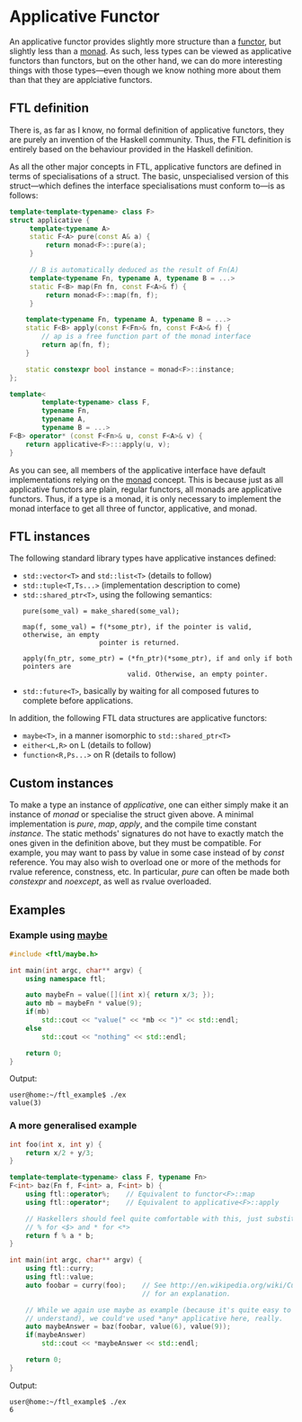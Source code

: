 Applicative Functor
===================

An applicative functor provides slightly more structure than a [functor](Functor.md), but slightly less than a [monad](Monad.md). As such, less types can be viewed as applicative functors than functors, but on the other hand, we can do more interesting things with those types&mdash;even though we know nothing more about them than that they are applciative functors.

FTL definition
--------------
There is, as far as I know, no formal definition of applicative functors, they are purely an invention of the Haskell community. Thus, the FTL definition is entirely based on the behaviour provided in the Haskell definition.

As all the other major concepts in FTL, applicative functors are defined in terms of specialisations of a struct. The basic, unspecialised version of this struct&mdash;which defines the interface specialisations must conform to&mdash;is as follows:
```cpp
template<template<typename> class F>
struct applicative {
     template<typename A>
     static F<A> pure(const A& a) {
         return monad<F>::pure(a);
     }

     // B is automatically deduced as the result of Fn(A)
     template<typename Fn, typename A, typename B = ...>
     static F<B> map(Fn fn, const F<A>& f) {
         return monad<F>::map(fn, f);
     }

    template<typename Fn, typename A, typename B = ...>
    static F<B> apply(const F<Fn>& fn, const F<A>& f) {
        // ap is a free function part of the monad interface
        return ap(fn, f);
    }

    static constexpr bool instance = monad<F>::instance;
};

template<
        template<typename> class F,
        typename Fn,
        typename A,
        typename B = ...>
F<B> operator* (const F<Fn>& u, const F<A>& v) {
    return applicative<F>:::apply(u, v);
}
```
As you can see, all members of the applicative interface have default implementations relying on the [monad](Monad.md) concept. This is because just as all applicative functors are plain, regular functors, all monads are applicative functors. Thus, if a type is a monad, it is only necessary to implement the monad interface to get all three of functor, applicative, and monad.

FTL instances
-------------
The following standard library types have applicative instances defined:
* `std::vector<T>` and `std::list<T>` (details to follow)
* `std::tuple<T,Ts...>` (implementation description to come)
* `std::shared_ptr<T>`, using the following semantics:
  ```
  pure(some_val) = make_shared(some_val);

  map(f, some_val) = f(*some_ptr), if the pointer is valid, otherwise, an empty
                     pointer is returned.
  
  apply(fn_ptr, some_ptr) = (*fn_ptr)(*some_ptr), if and only if both pointers are
                            valid. Otherwise, an empty pointer.
  ```
* `std::future<T>`, basically by waiting for all composed futures to complete before applications.

In addition, the following FTL data structures are applicative functors:
* `maybe<T>`, in a manner isomorphic to `std::shared_ptr<T>`
* `either<L,R>` on L (details to follow)
* `function<R,Ps...>` on R (details to follow)

Custom instances
----------------
To make a type an instance of _applicative_, one can either simply make it an instance of _monad_ or specialise the struct given above. A minimal implementation is _pure_, _map_, _apply_, and the compile time constant _instance_. The static methods' signatures do not have to exactly match the ones given in the definition above, but they must be compatible. For example, you may want to pass by value in some case instead of by _const_ reference. You may also wish to overload one or more of the methods for rvalue reference, constness, etc. In particular, _pure_ can often be made both _constexpr_ and _noexcept_, as well as rvalue overloaded.

Examples
--------
### Example using [maybe](Maybe.md)
```cpp
#include <ftl/maybe.h>

int main(int argc, char** argv) {
    using namespace ftl;

    auto maybeFn = value([](int x){ return x/3; });
    auto mb = maybeFn * value(9);
    if(mb)
        std::cout << "value(" << *mb << ")" << std::endl;
    else
        std::cout << "nothing" << std::endl;

    return 0;
}
```
Output:
```
user@home:~/ftl_example$ ./ex
value(3)
```

### A more generalised example
```cpp
int foo(int x, int y) {
    return x/2 + y/3;
}

template<template<typename> class F, typename Fn>
F<int> baz(Fn f, F<int> a, F<int> b) {
    using ftl::operator%;    // Equivalent to functor<F>::map
    using ftl::operator*;    // Equivalent to applicative<F>::apply

    // Haskellers should feel quite comfortable with this, just substitute
    // % for <$> and * for <*>
    return f % a * b;
}

int main(int argc, char** argv) {
    using ftl::curry;
    using ftl::value;
    auto foobar = curry(foo);    // See http://en.wikipedia.org/wiki/Currying
                                 // for an explanation.

    // While we again use maybe as example (because it's quite easy to
    // understand), we could've used *any* applicative here, really.
    auto maybeAnswer = baz(foobar, value(6), value(9));
    if(maybeAnswer)
        std::cout << *maybeAnswer << std::endl;

    return 0;
}
```
Output:
```
user@home:~/ftl_example$ ./ex
6
```
